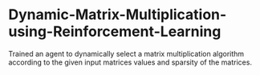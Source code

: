 # Dynamic-Matrix-Multiplication-using-Reinforcement-Learning
Trained an agent to dynamically select a matrix multiplication algorithm according to the given input matrices values and sparsity of the matrices.
